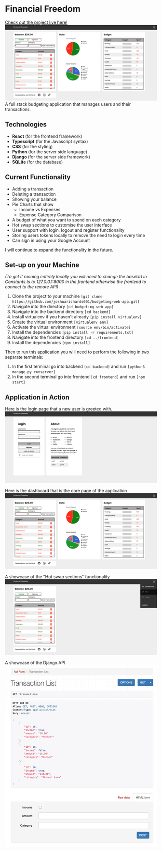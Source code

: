# Financial Freedom

[Check out the project live here!](https://financial-freedom.netlify.app/)
![Final Pic](demo-images/dashboard-pic.png)
A full stack budgeting application that manages users and their transactions.

## Technologies

- **React** (for the frontend framework)
- **Typescript** (for the Javascript syntax)
- **CSS** (for the styling)
- **Python** (for the server side language)
- **Django** (for the server side framework)
- **SQLite** (for the database)

## Current Functionality

- Adding a transaction
- Deleting a transaction
- Showing your balance
- Pie Charts that show
  - Income vs Expenses
  - Expense Category Comparison
- A budget of what you want to spend on each category
- Hot swap sections to customise the user interface
- User support with login, logout and register functionality
- Storing users tokens locally to remove the need to login every time
- Can sign in using your Google Account

I will continue to expand the functionality in the future.

## Set-up on your Machine

*(To get it running entirely locally you will need to change the baseUrl in Constants.ts to 127.0.0.1:8000 in the frontend otherwise the frontend to connect to the remote API)*

1. Clone the project to your machine ```[git clone https://github.com/joshuarichards001/budgeting-web-app.git]```
2. Navigate into the directory ```[cd budgeting-web-app]```
3. Navigate into the backend directory ```[cd backend]```
4. Install virtualenv if you haven't already ```[pip install virtualenv]```
5. Create the virtual environment ```[virtualenv env]```
6. Activate the virtual environment ```[source env/bin/activate]```
7. Install the dependencies ```[pip install -r requirements.txt]```
8. Navigate into the frontend directory ```[cd ../frontend]```
9. Install the dependencies ```[npm install]```

Then to run this application you will need to perform the following in two separate terminals:

1. In the first terminal go into backend ```[cd backend]``` and run ```[python3 manage.py runserver]```
2. In the second terminal go into frontend ```[cd frontend]``` and run ```[npm start]```

## Application in Action

Here is the login page that a new user is greeted with.
![Login](demo-images/login-pic.png)

Here is the dashboard that is the core page of the application
![Full Tour](demo-images/dashboard-pic.png)

A showcase of the "Hot swap sections" functionality
![Hide](demo-images/hiddencard-pic.png)

A showcase of the Django API
![Django API](demo-images/api-layout.png)

